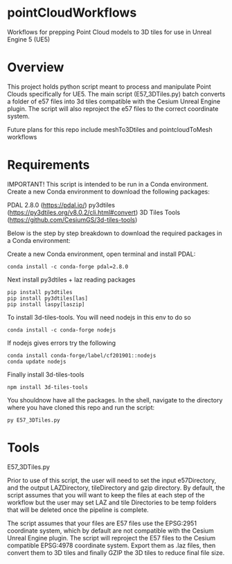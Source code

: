 # pointCloudWorkflows
Workflows for prepping Point Cloud models to 3D tiles for use in Unreal Engine 5 (UE5)

# Overview
This project holds python script meant to process and manipulate Point Clouds specifically for UE5. The main script (E57_3DTiles.py) batch converts a folder of e57 files into 3d tiles compatible with the Cesium Unreal Engine plugin. The script will also reproject the e57 files to the correct coordinate system.

Future plans for this repo include meshTo3Dtiles and pointcloudToMesh workflows


# Requirements
IMPORTANT! This script is intended to be run in a Conda environment. Create a new Conda environment to download
the following packages:

PDAL 2.8.0 (https://pdal.io/)
py3dtiles (https://py3dtiles.org/v8.0.2/cli.html#convert)
3D Tiles Tools (https://github.com/CesiumGS/3d-tiles-tools)

Below is the step by step breakdown to download the required packages in a Conda environment:

Create a new Conda environment, open terminal and install PDAL:

    conda install -c conda-forge pdal=2.8.0

Next install py3dtiles + laz reading packages

    pip install py3dtiles
    pip install py3dtiles[las]
    pip install laspy[laszip]

To install 3d-tiles-tools. You will need nodejs in this env to do so

    conda install -c conda-forge nodejs

If nodejs gives errors try the following

    conda install conda-forge/label/cf201901::nodejs
    conda update nodejs

Finally install 3d-tiles-tools

    npm install 3d-tiles-tools

You shouldnow have all the packages. In the shell, navigate to the directory where you have cloned this repo and run the script:

    py E57_3DTiles.py

# Tools
E57_3DTiles.py 

Prior to use of this script, the user will need to set the input e57Directory, and the output LAZDirectory, tileDirectory and gzip directory. By default, the script assumes that you will want to keep the files at each step of the workflow but the user may set LAZ and tile Directories to be temp folders that will be deleted once the pipeline is complete. 

The script assumes that your files are E57 files use the EPSG:2951 coordinate system, which by default are not compatible with the Cesium Unreal Engine plugin. The script will reproject the E57 files to the Cesium compatible EPSG:4978 coordinate system. Export them as .laz files, then convert them to 3D tiles and finally GZIP the 3D tiles to reduce final file size.